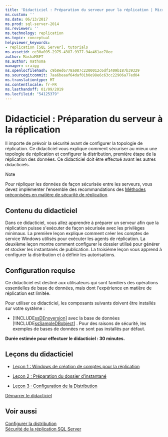 ```yaml
---
title: 'Didacticiel : Préparation du serveur pour la réplication | Microsoft Docs'
ms.custom: ''
ms.date: 06/13/2017
ms.prod: sql-server-2014
ms.reviewer: ''
ms.technology: replication
ms.topic: conceptual
helpviewer_keywords:
- replication [SQL Server], tutorials
ms.assetid: ce30a095-2975-4387-9377-94a461ac78ee
author: MashaMSFT
ms.author: mathoma
manager: craigg
ms.openlocfilehash: c9b8ed6778a087c2200012c6df1409b187b39329
ms.sourcegitcommit: 7aa6beaaf64daf01b0e98e6c63cc22906a77ed04
ms.translationtype: MT
ms.contentlocale: fr-FR
ms.lasthandoff: 01/09/2019
ms.locfileid: "54125379"
---
```

# <a name="tutorial-preparing-the-server-for-replication"></a>Didacticiel : Préparation du serveur à la réplication
  Il importe de prévoir la sécurité avant de configurer la topologie de réplication. Ce didacticiel vous explique comment sécuriser au mieux une topologie de réplication et configurer la distribution, première étape de la réplication des données. Ce didacticiel doit être effectué avant les autres didacticiels.  
  
> [!NOTE]  
>  Pour répliquer les données de façon sécurisée entre les serveurs, vous devez implémenter l’ensemble des recommandations des [Méthodes préconisées en matière de sécurité de réplication](security/replication-security-best-practices.md).  
  
## <a name="what-you-will-learn"></a>Contenu du didacticiel  
 Dans ce didacticiel, vous allez apprendre à préparer un serveur afin que la réplication puisse s'exécuter de façon sécurisée avec les privilèges minimaux. La première leçon explique comment créer les comptes de service Windows utilisés pour exécuter les agents de réplication. La deuxième leçon montre comment configurer le dossier utilisé pour générer et stocker les instantanés de publication. La troisième leçon vous apprend à configurer la distribution et à définir les autorisations.  
  
## <a name="requirements"></a>Configuration requise  
 Ce didacticiel est destiné aux utilisateurs qui sont familiers des opérations essentielles de base de données, mais dont l'expérience en matière de réplication est limitée.  
  
 Pour utiliser ce didacticiel, les composants suivants doivent être installés sur votre système :  
  
-   [!INCLUDE[ssDEnoversion](../../includes/ssdenoversion-md.md)] avec la base de données [!INCLUDE[ssSampleDBobject](../../includes/sssampledbobject-md.md)] . Pour des raisons de sécurité, les exemples de bases de données ne sont pas installés par défaut.  
  
 **Durée estimée pour effectuer le didacticiel : 30 minutes.**  
  
## <a name="lessons-in-this-tutorial"></a>Leçons du didacticiel  
  
-   [Leçon 1 : Windows de création de comptes pour la réplication](lesson-1-creating-windows-accounts-for-replication.md)  
  
-   [Leçon 2 : Préparation du dossier d’instantané](lesson-2-preparing-the-snapshot-folder.md)  
  
-   [Leçon 3 : Configuration de la Distribution](lesson-3-configuring-distribution.md)  
  
 [Démarrer le didacticiel](lesson-1-creating-windows-accounts-for-replication.md)  
  
## <a name="see-also"></a>Voir aussi  
 [Configurer la distribution](configure-distribution.md)   
 [Sécurité de la réplication SQL Server](security/view-and-modify-replication-security-settings.md)  
  
  
